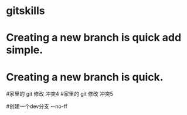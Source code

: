 # gitskills

# Creating a new branch is quick add simple.
# Creating a new branch is quick.

#家里的 git 修改        冲突4
#家里的 git 修改   冲突5

#创建一个dev分支 --no-ff